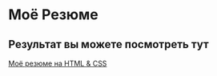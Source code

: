 # Моё Резюме

## Результат вы можете посмотреть тут

[Моё резюме на HTML & CSS](https://pashtet018.github.io/resume/)
